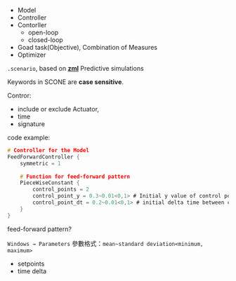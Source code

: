 - Model
- Controller
- Contorller
	- open-loop
	- closed-loop
- Goad task(Objective), Combination of Measures
- Optimizer

`.scenario`, based on **[zml](https://github.com/tgeijten/zml)**
Predictive simulations

Keywords in SCONE are **case sensitive**.

Contror:
- include or exclude Actuator, 
- time 
- signature

code example:
```C
# Controller for the Model
FeedForwardController {
	symmetric = 1
 
	# Function for feed-forward pattern
	PieceWiseConstant {
		control_points = 2
		control_point_y = 0.3~0.01<0,1> # Initial y value of control points
		control_point_dt = 0.2~0.01<0,1> # initial delta time between control points
	}
}
```
feed-forward pattern? 


`Windows → Parameters`
參數格式：`mean~standard deviation<minimum, maximum>`
- setpoints
- time delta

